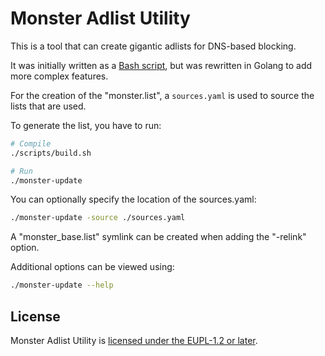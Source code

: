 # Monster Adlist Utility
This is a tool that can create gigantic adlists for DNS-based blocking.

It was initially written as a [Bash script](https://gist.github.com/AtjonTV/4b41e123806ffb7faa9f2158f9625c5c), but was rewritten in Golang to add more complex features.

For the creation of the "monster.list", a `sources.yaml` is used to source the lists that are used.

To generate the list, you have to run:
```bash
# Compile
./scripts/build.sh

# Run
./monster-update
```

You can optionally specify the location of the sources.yaml:
```bash
./monster-update -source ./sources.yaml
```

A "monster_base.list" symlink can be created when adding the "-relink" option.

Additional options can be viewed using:
```bash
./monster-update --help
```

## License
Monster Adlist Utility is [licensed under the EUPL-1.2 or later](./LICENSE.txt).
